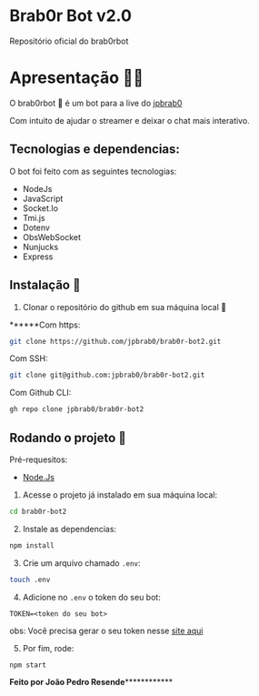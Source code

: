 # Brab0r Bot v2.0

Repositório oficial do brab0rbot

# Apresentação 🧑‍🎓

O brab0rbot 🤖 é um bot para a live do [jpbrab0](https://twitch.tv/jpbrab0)

Com intuito de ajudar o streamer e deixar o chat mais interativo.

## Tecnologias e dependencias:

O bot foi feito com as seguintes tecnologias:
  
  * NodeJs
  * JavaScript
  * Socket.Io
  * Tmi.js
  * Dotenv
  * ObsWebSocket
  * Nunjucks
  * Express

## Instalação 👷

1. Clonar o repositório do github em sua máquina local 👯

******Com https:
```bash
git clone https://github.com/jpbrab0/brab0r-bot2.git
```

Com SSH:

```bash
git clone git@github.com:jpbrab0/brab0r-bot2.git
```

Com Github CLI:

```bash
gh repo clone jpbrab0/brab0r-bot2
```

## Rodando o projeto 🚀

Pré-requesitos:
  * [Node.Js](https://nodejs.dev/)

1. Acesse o projeto já instalado em sua máquina local:

```bash
cd brab0r-bot2
```

2. Instale as dependencias:

```bash
npm install
```

3. Crie um arquivo chamado ``.env``:

```bash
touch .env
```

4. Adicione no ``.env`` o token do seu bot:

```env
TOKEN=<token do seu bot>
```

obs: Você precisa gerar o seu token nesse [site aqui](https://twitchapps.com/tmi/)

5. Por fim, rode:

```bash
npm start
```

**Feito por João Pedro Resende**************
